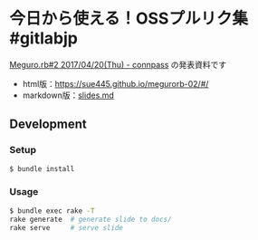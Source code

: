 # 今日から使える！OSSプルリク集 #gitlabjp

[Meguro.rb#2 2017/04/20(Thu) - connpass](https://megurorb.connpass.com/event/55107/) の発表資料です

* html版：https://sue445.github.io/megurorb-02/#/
* markdown版：[slides.md](slides.md)

## Development
### Setup
```bash
$ bundle install
```

### Usage
```bash
$ bundle exec rake -T
rake generate  # generate slide to docs/
rake serve     # serve slide
```
